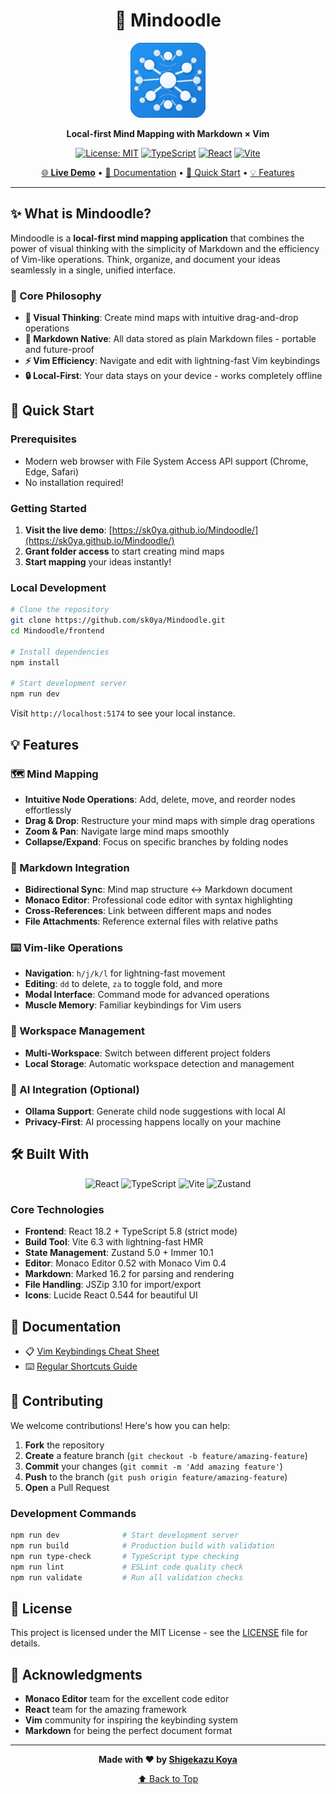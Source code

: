 <div align="center">

# 🧠 Mindoodle

<p align="center">
  <img src="frontend/public/icon-512.png" alt="Mindoodle Logo" width="120" height="120">
</p>

**Local-first Mind Mapping with Markdown × Vim**

[![License: MIT](https://img.shields.io/badge/License-MIT-yellow.svg)](https://opensource.org/licenses/MIT)
[![TypeScript](https://img.shields.io/badge/TypeScript-5.8-blue.svg)](https://typescriptlang.org/)
[![React](https://img.shields.io/badge/React-18.2-61dafb.svg)](https://reactjs.org/)
[![Vite](https://img.shields.io/badge/Vite-6.3-646cff.svg)](https://vitejs.dev/)

[🌐 **Live Demo**](https://sk0ya.github.io/Mindoodle/) • [📖 Documentation](#documentation) • [🚀 Quick Start](#quick-start) • [💡 Features](#features)

</div>

---

## ✨ What is Mindoodle?

Mindoodle is a **local-first mind mapping application** that combines the power of visual thinking with the simplicity of Markdown and the efficiency of Vim-like operations. Think, organize, and document your ideas seamlessly in a single, unified interface.

### 🎯 Core Philosophy

- **🌳 Visual Thinking**: Create mind maps with intuitive drag-and-drop operations
- **📝 Markdown Native**: All data stored as plain Markdown files - portable and future-proof
- **⚡ Vim Efficiency**: Navigate and edit with lightning-fast Vim keybindings
- **🔒 Local-First**: Your data stays on your device - works completely offline

## 🚀 Quick Start

### Prerequisites

- Modern web browser with File System Access API support (Chrome, Edge, Safari)
- No installation required!

### Getting Started

1. **Visit the live demo**: [https://sk0ya.github.io/Mindoodle/](https://sk0ya.github.io/Mindoodle/)
2. **Grant folder access** to start creating mind maps
3. **Start mapping** your ideas instantly!

### Local Development

```bash
# Clone the repository
git clone https://github.com/sk0ya/Mindoodle.git
cd Mindoodle/frontend

# Install dependencies
npm install

# Start development server
npm run dev
```

Visit `http://localhost:5174` to see your local instance.

## 💡 Features

### 🗺️ Mind Mapping
- **Intuitive Node Operations**: Add, delete, move, and reorder nodes effortlessly
- **Drag & Drop**: Restructure your mind maps with simple drag operations
- **Zoom & Pan**: Navigate large mind maps smoothly
- **Collapse/Expand**: Focus on specific branches by folding nodes

### 📝 Markdown Integration
- **Bidirectional Sync**: Mind map structure ↔ Markdown document
- **Monaco Editor**: Professional code editor with syntax highlighting
- **Cross-References**: Link between different maps and nodes
- **File Attachments**: Reference external files with relative paths

### ⌨️ Vim-like Operations
- **Navigation**: `h/j/k/l` for lightning-fast movement
- **Editing**: `dd` to delete, `za` to toggle fold, and more
- **Modal Interface**: Command mode for advanced operations
- **Muscle Memory**: Familiar keybindings for Vim users

### 🔧 Workspace Management
- **Multi-Workspace**: Switch between different project folders
- **Local Storage**: Automatic workspace detection and management

### 🤖 AI Integration (Optional)
- **Ollama Support**: Generate child node suggestions with local AI
- **Privacy-First**: AI processing happens locally on your machine

## 🛠️ Built With

<div align="center">

![React](https://img.shields.io/badge/React-18.2-61dafb?style=for-the-badge&logo=react)
![TypeScript](https://img.shields.io/badge/TypeScript-5.8-3178c6?style=for-the-badge&logo=typescript)
![Vite](https://img.shields.io/badge/Vite-6.3-646cff?style=for-the-badge&logo=vite)
![Zustand](https://img.shields.io/badge/Zustand-5.0-orange?style=for-the-badge)

</div>

### Core Technologies
- **Frontend**: React 18.2 + TypeScript 5.8 (strict mode)
- **Build Tool**: Vite 6.3 with lightning-fast HMR
- **State Management**: Zustand 5.0 + Immer 10.1
- **Editor**: Monaco Editor 0.52 with Monaco Vim 0.4
- **Markdown**: Marked 16.2 for parsing and rendering
- **File Handling**: JSZip 3.10 for import/export
- **Icons**: Lucide React 0.544 for beautiful UI

## 📖 Documentation

- 📋 [Vim Keybindings Cheat Sheet](docs/vim-keybindings.md)
- ⌨️ [Regular Shortcuts Guide](docs/shortcuts.md)

## 🤝 Contributing

We welcome contributions! Here's how you can help:

1. **Fork** the repository
2. **Create** a feature branch (`git checkout -b feature/amazing-feature`)
3. **Commit** your changes (`git commit -m 'Add amazing feature'`)
4. **Push** to the branch (`git push origin feature/amazing-feature`)
5. **Open** a Pull Request

### Development Commands

```bash
npm run dev              # Start development server
npm run build            # Production build with validation
npm run type-check       # TypeScript type checking
npm run lint             # ESLint code quality check
npm run validate         # Run all validation checks
```

## 📜 License

This project is licensed under the MIT License - see the [LICENSE](LICENSE) file for details.

## 🙏 Acknowledgments

- **Monaco Editor** team for the excellent code editor
- **React** team for the amazing framework
- **Vim** community for inspiring the keybinding system
- **Markdown** for being the perfect document format

---

<div align="center">

**Made with ❤️ by [Shigekazu Koya](https://github.com/sk0ya)**

[⬆ Back to Top](#-mindoodle)

</div>
